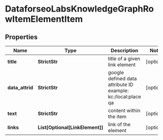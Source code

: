 # DataforseoLabsKnowledgeGraphRowItemElementItem


## Properties

| Name | Type | Description | Notes |
|------------ | ------------- | ------------- | -------------|
**title** | **StrictStr** | title of a given link element |[optional]|
**data_attrid** | **StrictStr** | google defined data attribute ID<br>example:<br>kc:/local:place qa |[optional]|
**text** | **StrictStr** | content within the item |[optional]|
**links** | **List[Optional[LinkElement]]** | link of the element |[optional]|